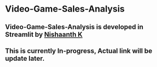 # Video-Game-Sales-Analysis

## Video-Game-Sales-Analysis is developed in Streamlit by [Nishaanth K](https://www.linkedin.com/in/nishaanth-k)

## This is currently In-progress, Actual link will be update later.
